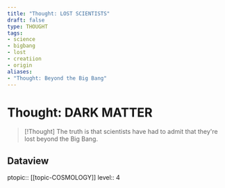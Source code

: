```yaml
---
title: "Thought: LOST SCIENTISTS"
draft: false
type: THOUGHT
tags:
- science
- bigbang
- lost
- creatiion
- origin
aliases:
- "Thought: Beyond the Big Bang"
---
```

# Thought: DARK MATTER
> [!Thought]
> The truth is that scientists have had to admit that they're lost beyond the Big Bang.

## Dataview
ptopic:: [[topic-COSMOLOGY]]
level:: 4
